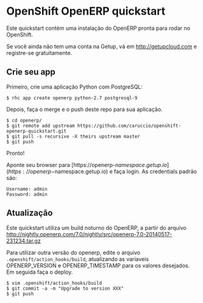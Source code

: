 # OpenShift OpenERP quickstart

Este quickstart contém uma instalação do OpenERP pronta para rodar no OpenShift.

Se você ainda não tem uma conta na Getup, vá em http://getupcloud.com e registre-se gratuitamente.

## Crie seu app

Primeiro, crie uma aplicação Python com PostgreSQL:

```
$ rhc app create openerp python-2.7 postgresql-9
```

Depois, faça o merge e o push deste repo para sua aplicação.

```
$ cd openerp/
$ git remote add upstream https://github.com/caruccio/openshift-openerp-quickstart.git
$ git pull -s recursive -X theirs upstream master
$ git push
```

Pronto!

Aponte seu browser para [https://openerp-$namespace.getup.io](https://openerp-$namespace.getup.io) e faça login.
As credentials padrão são:

```
Username: admin
Password: admin
```

## Atualização

Este quickstart utiliza um build noturno do OpenERP, a partir do arquivo http://nightly.openerp.com/7.0/nightly/src/openerp-7.0-20140517-231234.tar.gz

Para utilizar outra versão do openerp, edite o arquivo `.openshift/action_hooks/build`, atualizando as variaveis OPENERP_VERSION e OPENERP_TIMESTAMP para os valores desejados.
Em seguida faça o deploy.

```
$ vim .openshift/action_hooks/build
$ git commit -a -m "Upgrade to version XXX"
$ git push
```
